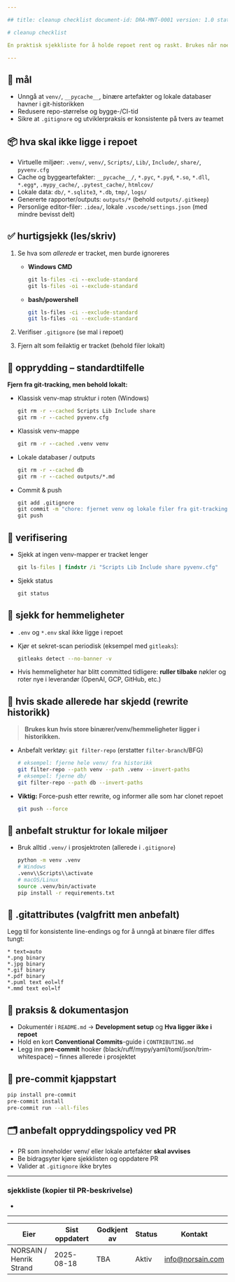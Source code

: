```yaml
---

## title: cleanup checklist document-id: DRA-MNT-0001 version: 1.0 status: aktiv date: 2025-08-18 owner: norsain / henrik strand contact: [info@norsain.com](mailto:info@norsain.com)

# cleanup checklist

En praktisk sjekkliste for å holde repoet rent og raskt. Brukes når noen har sjekket inn lokale miljøer, cache, eller genererte artefakter.

---
```


## 🎯 mål

* Unngå at `venv/`, `__pycache__`, binære artefakter og lokale databaser havner i git-historikken
* Redusere repo-størrelse og bygge-/CI-tid
* Sikre at `.gitignore` og utviklerpraksis er konsistente på tvers av teamet

## 📦 hva skal **ikke** ligge i repoet

* Virtuelle miljøer: `.venv/`, `venv/`, `Scripts/`, `Lib/`, `Include/`, `share/`, `pyvenv.cfg`
* Cache og byggeartefakter: `__pycache__/`, `*.pyc`, `*.pyd`, `*.so`, `*.dll`, `*.egg*`, `.mypy_cache/`, `.pytest_cache/`, `htmlcov/`
* Lokale data: `db/`, `*.sqlite3`, `*.db`, `tmp/`, `logs/`
* Genererte rapporter/outputs: `outputs/*` (behold `outputs/.gitkeep`)
* Personlige editor-filer: `.idea/`, lokale `.vscode/settings.json` (med mindre bevisst delt)

## ✅ hurtigsjekk (les/skriv)

1. Se hva som *allerede* er tracket, men burde ignoreres

   * **Windows CMD**

     ```bat
     git ls-files -ci --exclude-standard
     git ls-files -oi --exclude-standard
     ```
   * **bash/powershell**

     ```bash
     git ls-files -ci --exclude-standard
     git ls-files -oi --exclude-standard
     ```
2. Verifiser `.gitignore` (se mal i repoet)
3. Fjern alt som feilaktig er tracket (behold filer lokalt)

## 🧹 opprydding – standardtilfelle

**Fjern fra git-tracking, men behold lokalt:**

* Klassisk venv-map struktur i roten (Windows)

  ```bat
  git rm -r --cached Scripts Lib Include share
  git rm -r --cached pyvenv.cfg
  ```
* Klassisk venv-mappe

  ```bat
  git rm -r --cached .venv venv
  ```
* Lokale databaser / outputs

  ```bat
  git rm -r --cached db
  git rm -r --cached outputs/*.md
  ```
* Commit & push

  ```bat
  git add .gitignore
  git commit -m "chore: fjernet venv og lokale filer fra git-tracking"
  git push
  ```

## 🧪 verifisering

* Sjekk at ingen venv-mapper er tracket lenger

  ```bat
  git ls-files | findstr /i "Scripts Lib Include share pyvenv.cfg"
  ```
* Sjekk status

  ```bat
  git status
  ```

## 🔐 sjekk for hemmeligheter

* `.env` og `*.env` skal ikke ligge i repoet
* Kjør et sekret-scan periodisk (eksempel med `gitleaks`):

  ```bash
  gitleaks detect --no-banner -v
  ```
* Hvis hemmeligheter har blitt committed tidligere: **ruller tilbake** nøkler og roter nye i leverandør (OpenAI, GCP, GitHub, etc.)

## 🧯 hvis skade allerede har skjedd (rewrite historikk)

> **Brukes kun hvis store binærer/venv/hemmeligheter ligger i historikken.**

* Anbefalt verktøy: `git filter-repo` (erstatter `filter-branch`/BFG)

  ```bash
  # eksempel: fjerne hele venv/ fra historikk
  git filter-repo --path venv --path .venv --invert-paths
  # eksempel: fjerne db/
  git filter-repo --path db --invert-paths
  ```
* **Viktig:** Force-push etter rewrite, og informer alle som har clonet repoet

  ```bash
  git push --force
  ```

## 🧰 anbefalt struktur for lokale miljøer

* Bruk alltid `.venv/` i prosjektroten (allerede i `.gitignore`)

  ```bash
  python -m venv .venv
  # Windows
  .venv\\Scripts\\activate
  # macOS/Linux
  source .venv/bin/activate
  pip install -r requirements.txt
  ```

## 🧱 .gitattributes (valgfritt men anbefalt)

Legg til for konsistente line-endings og for å unngå at binære filer diffes tungt:

```gitattributes
* text=auto
*.png binary
*.jpg binary
*.gif binary
*.pdf binary
*.puml text eol=lf
*.mmd text eol=lf
```

## 🧭 praksis & dokumentasjon

* Dokumentér i `README.md` → **Development setup** og **Hva ligger ikke i repoet**
* Hold en kort **Conventional Commits**-guide i `CONTRIBUTING.md`
* Legg inn **pre-commit** hooker (black/ruff/mypy/yaml/toml/json/trim-whitespace) – finnes allerede i prosjektet

## 🧪 pre-commit kjappstart

```bash
pip install pre-commit
pre-commit install
pre-commit run --all-files
```

## 🗂️ anbefalt oppryddingspolicy ved PR

* PR som inneholder venv/ eller lokale artefakter **skal avvises**
* Be bidragsyter kjøre sjekklisten og oppdatere PR
* Valider at `.gitignore` ikke brytes

---

### sjekkliste (kopier til PR-beskrivelse)

*

---

| Eier                    | Sist oppdatert | Godkjent av | Status | Kontakt                                     |
| ----------------------- | -------------- | ----------- | ------ | ------------------------------------------- |
| NORSAIN / Henrik Strand | 2025-08-18     | TBA         | Aktiv  | [info@norsain.com](mailto:info@norsain.com) |
